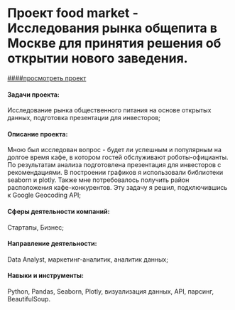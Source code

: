 # Проект food market - Исследования рынка общепита в Москве для принятия решения об открытии нового заведения.

[####просмотреть проект](https://nbviewer.jupyter.org/github/shdrn2402/Praktikum/blob/main/FoodMarket/FoodMarket.ipynb)

#### Задачи проекта:

Исследование рынка общественного питания на основе открытых данных, подготовка презентации для инвесторов;

#### Описание проекта:

Мною был исследован вопрос - будет ли успешным и популярным на долгое время кафе, в котором гостей обслуживают роботы-официанты. По результатам анализа подготовлена презентация для инвесторов с рекомендациями. В построении графиков я использовали библиотеки seaborn и plotly. Также мне потребовалось получить район расположения кафе-конкурентов. Эту задачу я решил, подключившись к Google Geocoding API;

#### Сферы деятельности компаний:

Стартапы, Бизнес;

#### Направление деятельности:

Data Analyst, маркетинг-аналитик, аналитик данных;

#### Навыки и инструменты:

Python, Pandas, Seaborn, Plotly, визуализация данных, API, парсинг, BeautifulSoup.
